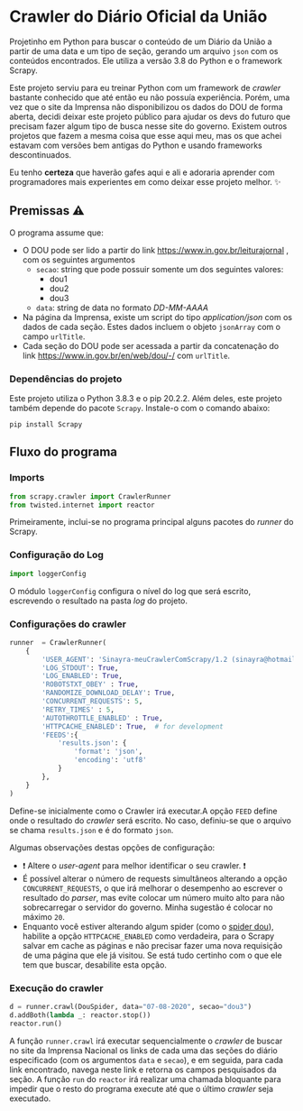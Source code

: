 # Crawler do Diário Oficial da União
Projetinho em Python para buscar o conteúdo de um Diário da União a partir de uma data e um tipo de seção, gerando um arquivo `json` com os conteúdos encontrados. Ele utiliza a versão 3.8 do Python e o framework Scrapy.

Este projeto serviu para eu treinar Python com um framework de *crawler* bastante conhecido que até então eu não possuía experiência. Porém, uma vez que o site da Imprensa não disponibilizou os dados do DOU de forma aberta, decidi deixar este projeto público para ajudar os devs do futuro que precisam fazer algum tipo de busca nesse site do governo. Existem outros projetos que fazem a mesma coisa que esse aqui meu, mas os que achei estavam com versões bem antigas do Python e usando frameworks descontinuados.

Eu tenho **certeza** que haverão gafes aqui e ali e adoraria aprender com programadores mais experientes em como deixar esse projeto melhor. :sparkles:

## Premissas :warning:
O programa assume que:
* O DOU pode ser lido a partir do link https://www.in.gov.br/leiturajornal , com os seguintes argumentos
    * `secao`: string que pode possuir somente um dos seguintes valores:
        * dou1
        * dou2
        * dou3
    * `data`: string de data no formato *DD-MM-AAAA*
* Na página da Imprensa, existe um script do tipo *application/json* com os dados de cada seção. Estes dados incluem o objeto `jsonArray` com o campo `urlTitle`.
* Cada seção do DOU pode ser acessada a partir da concatenação do link https://www.in.gov.br/en/web/dou/-/ com `urlTitle`.

### Dependências do projeto 

Este projeto utiliza o Python 3.8.3 e o pip 20.2.2. Além deles, este projeto também depende do pacote `Scrapy`. Instale-o com o comando abaixo:

```shell
pip install Scrapy
```

## Fluxo do programa

### Imports
```python
from scrapy.crawler import CrawlerRunner
from twisted.internet import reactor
```
Primeiramente, inclui-se no programa principal alguns pacotes do *runner* do Scrapy. 

### Configuração do Log
```python
import loggerConfig
```
O módulo `loggerConfig` configura o nível do log que será escrito, escrevendo o resultado na pasta *log* do projeto.

### Configurações do crawler
```python
runner  = CrawlerRunner(
    {
        'USER_AGENT': 'Sinayra-meuCrawlerComScrapy/1.2 (sinayra@hotmail.com)',
        'LOG_STDOUT': True,
        'LOG_ENABLED': True,
        'ROBOTSTXT_OBEY' : True,
        'RANDOMIZE_DOWNLOAD_DELAY': True,
        'CONCURRENT_REQUESTS': 5,
        'RETRY_TIMES' : 5,
        'AUTOTHROTTLE_ENABLED' : True,
        'HTTPCACHE_ENABLED': True,  # for development
        'FEEDS':{
            'results.json': {
                'format': 'json',
                'encoding': 'utf8'
            }   
        },
    }
)
```

Define-se inicialmente como o Crawler irá executar.A opção `FEED` define onde o resultado do *crawler* será escrito. No caso, definiu-se que o arquivo se chama `results.json` e é do formato `json`.

Algumas observações destas opções de configuração:
*  :exclamation: Altere o *user-agent* para melhor identificar o seu crawler. :exclamation:
* É possível alterar o número de requests simultâneos alterando a opção `CONCURRENT_REQUESTS`, o que irá melhorar o desempenho ao escrever o resultado do *parser*, mas evite colocar um número muito alto para não sobrecarregar o servidor do governo. Minha sugestão é colocar no máximo `20`.
* Enquanto você estiver alterando algum spider (como o [spider dou](spiderDou.py)), habilite a opção `HTTPCACHE_ENABLED` como verdadeira, para o Scrapy salvar em cache as páginas e não precisar fazer uma nova requisição de uma página que ele já visitou. Se está tudo certinho com o que ele tem que buscar, desabilite esta opção.

### Execução do crawler
```python
d = runner.crawl(DouSpider, data="07-08-2020", secao="dou3")
d.addBoth(lambda _: reactor.stop())
reactor.run()
```
A função `runner.crawl` irá executar sequencialmente o *crawler* de buscar no site da Imprensa Nacional os links de cada uma das seções do diário especificado (com os argumentos `data` e `secao`), e em seguida, para cada link encontrado, navega neste link e retorna os campos pesquisados da seção. 
A função `run` do `reactor` irá realizar uma chamada bloquante para impedir que o resto do programa execute até que o último *crawler* seja executado.
